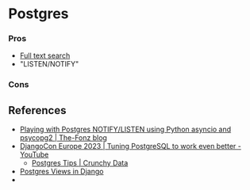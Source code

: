 # Postgres

### Pros

* [Full text search](https://docs.djangoproject.com/en/dev/ref/contrib/postgres/search/)
* "LISTEN/NOTIFY"

### Cons

<!--
Postgres is just an amazing database, and it has a lot of features, such as fulltext search, which is well [integrated with Django](https://docs.djangoproject.com/en/dev/ref/contrib/postgres/search/).
There are also amazing django packages that are built around Postgres features such as "LISTEN/NOTIFY",
that allow you to dispatch events from the database to the application, and can replace the need for a message broker like RabbitMQ or Redis. [^listennotify]
Platforms like [Supabase](https://supabase.com/) and [Crunchy Data](https://www.crunchydata.com/) are built around Postgres and provide a lot of additional features and services, and almost every PaaS provider has a Postgres offering.

Having said that, it is also a good idea to use SQLite for regular projects, because it is easy to sync its content and backup (to aws, etc.).
-->


## References

* [Playing with Postgres NOTIFY/LISTEN using Python asyncio and psycopg2 | The-Fonz blog](https://the-fonz.gitlab.io/posts/postgres-notify/)
* [DjangoCon Europe 2023 | Tuning PostgreSQL to work even better - YouTube](https://www.youtube.com/watch?v=7CnqVoMxoeo)
  * [Postgres Tips | Crunchy Data](https://www.crunchydata.com/postgres-tips)
* [Postgres Views in Django](https://pganalyze.com/blog/postgresql-views-django-python)
*

[^listennotify]: Here is an example of a package that uses this feature, and can replace the need of a package like Celery: [PaulGilmartin/django-pgpubsub: A distributed task processing framework for Django built on top of the Postgres NOTIFY/LISTEN protocol.](https://github.com/PaulGilmartin/django-pgpubsub)
